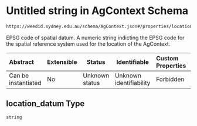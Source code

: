 # Untitled string in AgContext Schema

```txt
https://weedid.sydney.edu.au/schema/AgContext.json#/properties/location_datum
```

EPSG code of spatial datum.
A numeric string indicting the EPSG code for the spatial reference system used for the location of the AgContext.


| Abstract            | Extensible | Status         | Identifiable            | Custom Properties | Additional Properties | Access Restrictions | Defined In                                                                  |
| :------------------ | ---------- | -------------- | ----------------------- | :---------------- | --------------------- | ------------------- | --------------------------------------------------------------------------- |
| Can be instantiated | No         | Unknown status | Unknown identifiability | Forbidden         | Allowed               | none                | [AgContext.schema.json\*](out/AgContext.schema.json "open original schema") |

## location_datum Type

`string`
